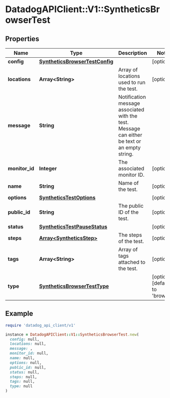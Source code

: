 # DatadogAPIClient::V1::SyntheticsBrowserTest

## Properties

| Name | Type | Description | Notes |
| ---- | ---- | ----------- | ----- |
| **config** | [**SyntheticsBrowserTestConfig**](SyntheticsBrowserTestConfig.md) |  | [optional] |
| **locations** | **Array&lt;String&gt;** | Array of locations used to run the test. | [optional] |
| **message** | **String** | Notification message associated with the test. Message can either be text or an empty string. |  |
| **monitor_id** | **Integer** | The associated monitor ID. | [optional] |
| **name** | **String** | Name of the test. | [optional] |
| **options** | [**SyntheticsTestOptions**](SyntheticsTestOptions.md) |  | [optional] |
| **public_id** | **String** | The public ID of the test. | [optional] |
| **status** | [**SyntheticsTestPauseStatus**](SyntheticsTestPauseStatus.md) |  | [optional] |
| **steps** | [**Array&lt;SyntheticsStep&gt;**](SyntheticsStep.md) | The steps of the test. | [optional] |
| **tags** | **Array&lt;String&gt;** | Array of tags attached to the test. | [optional] |
| **type** | [**SyntheticsBrowserTestType**](SyntheticsBrowserTestType.md) |  | [optional][default to &#39;browser&#39;] |

## Example

```ruby
require 'datadog_api_client/v1'

instance = DatadogAPIClient::V1::SyntheticsBrowserTest.new(
  config: null,
  locations: null,
  message: ,
  monitor_id: null,
  name: null,
  options: null,
  public_id: null,
  status: null,
  steps: null,
  tags: null,
  type: null
)
```

